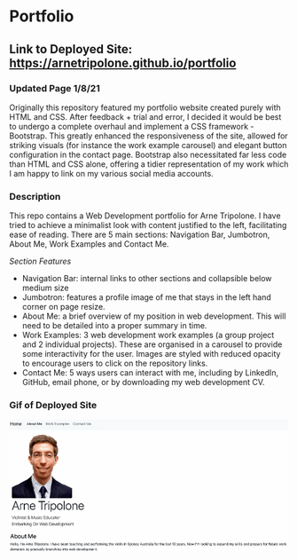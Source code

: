 # Portfolio

## Link to Deployed Site: https://arnetripolone.github.io/portfolio 

### Updated Page 1/8/21
Originally this repository featured my portfolio website created purely with  HTML and CSS. After feedback + trial and error, I decided it would be best to undergo a complete overhaul and implement a CSS framework - Bootstrap. This greatly enhanced the responsiveness of the site, allowed for striking visuals (for instance the work example carousel) and elegant button configuration in the contact page. Bootstrap also necessitated far less code than HTML and CSS alone, offering a tidier representation of my work which I am happy to link on my various social media accounts.

### Description
This repo contains a Web Development portfolio for Arne Tripolone. I have tried to achieve a  minimalist look with content justified to the left, facilitating ease of reading. There are 5 main sections: Navigation Bar, Jumbotron, About Me, Work Examples and Contact Me. 

*Section Features*
- Navigation Bar: internal links to other sections and collapsible below medium size
- Jumbotron: features a profile image of me that stays in the left hand corner on page resize.
- About Me: a brief overview of my position in web development. This will need to be detailed into a proper summary in time.
- Work Examples: 3 web development work examples (a group project and 2 individual projects). These are organised in a carousel to provide some interactivity for the user. Images are styled with reduced opacity to encourage users to click on the repository links.
- Contact Me: 5 ways users can interact with me, including by LinkedIn, GitHub, email phone, or by downloading my web development CV.

### Gif of Deployed Site
![](images/portfolio.gif)
